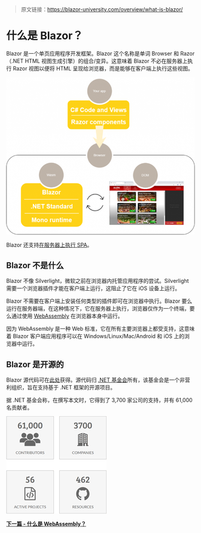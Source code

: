 > 原文链接：https://blazor-university.com/overview/what-is-blazor/

# 什么是 Blazor？
Blazor 是一个单页应用程序开发框架。Blazor 这个名称是单词 Browser 和 Razor（.NET HTML 视图生成引擎）的组合/变异。这意味着 Blazor 不必在服务器上执行 Razor 视图以便将 HTML 呈现给浏览器，而是能够在客户端上执行这些视图。

![具有客户端执行能力的 Blazor 应用](BlazorClientSide-768x641.png)



Blazor 还支持[在服务器上执行 SPA](https://feiyun0112.github.io/blazor-university.zh-cn/overview/blazor-hosting-models/)。

## Blazor 不是什么
Blazor 不像 Silverlight，微软之前在浏览器内托管应用程序的尝试。Silverlight 需要一个浏览器插件才能在客户端上运行，这阻止了它在 iOS 设备上运行。

Blazor 不需要在客户端上安装任何类型的插件即可在浏览器中执行。Blazor 要么运行在服务器端，在这种情况下，它在服务器上执行，浏览器仅作为一个终端，要么通过使用 [WebAssembly](https://feiyun0112.github.io/blazor-university.zh-cn/overview/what-is-webassembly/) 在浏览器本身中运行。

因为 WebAssembly 是一种 Web 标准，它在所有主要浏览器上都受支持，这意味着 Blazor 客户端应用程序可以在 Windows/Linux/Mac/Android 和 iOS 上的浏览器中运行。

## Blazor 是开源的
Blazor 源代码可在[此处](https://github.com/dotnet/aspnetcore/tree/master/src/Components)获得。源代码归 [.NET 基金会](https://dotnetfoundation.org/)所有，该基金会是一个非营利组织，旨在支持基于 .NET 框架的开源项目。

据 .NET 基金会称，在撰写本文时，它得到了 3,700 家公司的支持，并有 61,000 名贡献者。

![](NetFoundationStats.png)

**[下一篇 - 什么是 WebAssembly？](https://feiyun0112.github.io/blazor-university.zh-cn/overview/what-is-webassembly)**